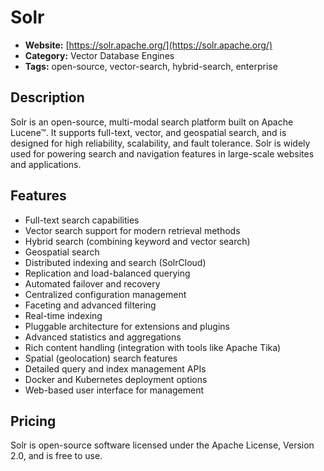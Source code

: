 # Solr

- **Website:** [https://solr.apache.org/](https://solr.apache.org/)
- **Category:** Vector Database Engines
- **Tags:** open-source, vector-search, hybrid-search, enterprise

## Description
Solr is an open-source, multi-modal search platform built on Apache Lucene™. It supports full-text, vector, and geospatial search, and is designed for high reliability, scalability, and fault tolerance. Solr is widely used for powering search and navigation features in large-scale websites and applications.

## Features
- Full-text search capabilities
- Vector search support for modern retrieval methods
- Hybrid search (combining keyword and vector search)
- Geospatial search
- Distributed indexing and search (SolrCloud)
- Replication and load-balanced querying
- Automated failover and recovery
- Centralized configuration management
- Faceting and advanced filtering
- Real-time indexing
- Pluggable architecture for extensions and plugins
- Advanced statistics and aggregations
- Rich content handling (integration with tools like Apache Tika)
- Spatial (geolocation) search features
- Detailed query and index management APIs
- Docker and Kubernetes deployment options
- Web-based user interface for management

## Pricing
Solr is open-source software licensed under the Apache License, Version 2.0, and is free to use.
